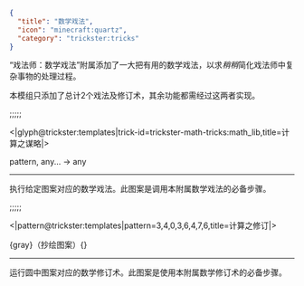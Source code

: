 ```json
{
  "title": "数学戏法",
  "icon": "minecraft:quartz",
  "category": "trickster:tricks"
}
```
“戏法师：数学戏法”附属添加了一大把有用的数学戏法，以求*稍稍*简化戏法师中复杂事物的处理过程。


本模组只添加了总计2个戏法及修订术，其余功能都需经过这两者实现。

;;;;;

<|glyph@trickster:templates|trick-id=trickster-math-tricks:math_lib,title=计算之谋略|>

pattern, any... -> any

---

执行给定图案对应的数学戏法。此图案是调用本附属数学戏法的必备步骤。

;;;;;

<|pattern@trickster:templates|pattern=3\,4\,0\,3\,6\,4\,7\,6,title=计算之修订|>

{gray}（抄绘图案）{}

---

运行圆中图案对应的数学修订术。此图案是使用本附属数学修订术的必备步骤。